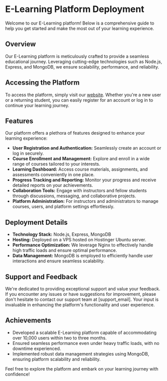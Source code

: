 # E-Learning Platform Deployment

Welcome to our E-Learning platform! Below is a comprehensive guide to help you get started and make the most out of your learning experience.

## Overview
Our E-Learning platform is meticulously crafted to provide a seamless educational journey. Leveraging cutting-edge technologies such as Node.js, Express, and MongoDB, we ensure scalability, performance, and reliability.

## Accessing the Platform
To access the platform, simply visit our [website](https://mrislamabdelhameed.com/). Whether you're a new user or a returning student, you can easily register for an account or log in to continue your learning journey.

## Features
Our platform offers a plethora of features designed to enhance your learning experience:
- **User Registration and Authentication:** Seamlessly create an account or log in securely.
- **Course Enrollment and Management:** Explore and enroll in a wide range of courses tailored to your interests.
- **Learning Dashboard:** Access course materials, assignments, and assessments conveniently in one place.
- **Progress Tracking and Reporting:** Monitor your progress and receive detailed reports on your achievements.
- **Collaboration Tools:** Engage with instructors and fellow students through discussions, messaging, and collaborative projects.
- **Platform Administration:** For instructors and administrators to manage courses, users, and platform settings effortlessly.

## Deployment Details
- **Technology Stack:** Node.js, Express, MongoDB
- **Hosting:** Deployed on a VPS hosted on Hostinger Ubuntu server.
- **Performance Optimization:** We leverage Nginx to effectively handle high traffic loads and ensure optimal performance.
- **Data Management:** MongoDB is employed to efficiently handle user interactions and ensure seamless scalability.

## Support and Feedback
We're dedicated to providing exceptional support and value your feedback. If you encounter any issues or have suggestions for improvement, please don't hesitate to contact our support team at [support_email]. Your input is invaluable in enhancing the platform's functionality and user experience.

## Achievements
- Developed a scalable E-Learning platform capable of accommodating over 10,000 users within two to three months.
- Ensured seamless performance even under heavy traffic loads, with no downtime experienced.
- Implemented robust data management strategies using MongoDB, ensuring platform scalability and reliability.

Feel free to explore the platform and embark on your learning journey with confidence!



